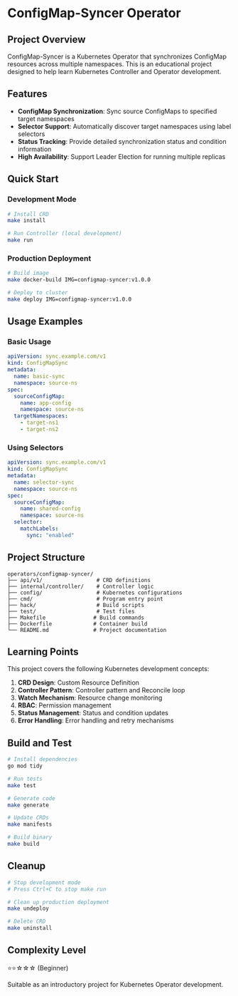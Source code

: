 # ConfigMap-Syncer Operator

## Project Overview

ConfigMap-Syncer is a Kubernetes Operator that synchronizes ConfigMap resources across multiple namespaces. This is an educational project designed to help learn Kubernetes Controller and Operator development.

## Features

- **ConfigMap Synchronization**: Sync source ConfigMaps to specified target namespaces
- **Selector Support**: Automatically discover target namespaces using label selectors
- **Status Tracking**: Provide detailed synchronization status and condition information
- **High Availability**: Support Leader Election for running multiple replicas

## Quick Start

### Development Mode

```bash
# Install CRD
make install

# Run Controller (local development)
make run
```

### Production Deployment

```bash
# Build image
make docker-build IMG=configmap-syncer:v1.0.0

# Deploy to cluster
make deploy IMG=configmap-syncer:v1.0.0
```

## Usage Examples

### Basic Usage

```yaml
apiVersion: sync.example.com/v1
kind: ConfigMapSync
metadata:
  name: basic-sync
  namespace: source-ns
spec:
  sourceConfigMap:
    name: app-config
    namespace: source-ns
  targetNamespaces:
    - target-ns1
    - target-ns2
```

### Using Selectors

```yaml
apiVersion: sync.example.com/v1
kind: ConfigMapSync
metadata:
  name: selector-sync
  namespace: source-ns
spec:
  sourceConfigMap:
    name: shared-config
    namespace: source-ns
  selector:
    matchLabels:
      sync: "enabled"
```

## Project Structure

```
operators/configmap-syncer/
├── api/v1/                 # CRD definitions
├── internal/controller/    # Controller logic
├── config/                 # Kubernetes configurations
├── cmd/                    # Program entry point
├── hack/                   # Build scripts
├── test/                   # Test files
├── Makefile               # Build commands
├── Dockerfile             # Container build
└── README.md              # Project documentation
```

## Learning Points

This project covers the following Kubernetes development concepts:

1. **CRD Design**: Custom Resource Definition
2. **Controller Pattern**: Controller pattern and Reconcile loop
3. **Watch Mechanism**: Resource change monitoring
4. **RBAC**: Permission management
5. **Status Management**: Status and condition updates
6. **Error Handling**: Error handling and retry mechanisms

## Build and Test

```bash
# Install dependencies
go mod tidy

# Run tests
make test

# Generate code
make generate

# Update CRDs
make manifests

# Build binary
make build
```

## Cleanup

```bash
# Stop development mode
# Press Ctrl+C to stop make run

# Clean up production deployment
make undeploy

# Delete CRD
make uninstall
```

## Complexity Level

⭐⭐☆☆☆ (Beginner)

Suitable as an introductory project for Kubernetes Operator development.

